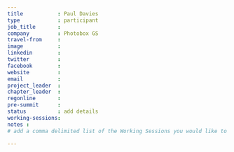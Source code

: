 ```yaml
---
title           : Paul Davies
type            : participant
job_title       :
company         : Photobox GS
travel-from     :
image           :
linkedin        :
twitter         :
facebook        :
website         :
email           :
project_leader  :
chapter_leader  :
regonline       :
pre-summit      :
status          : add details
working-sessions: 
notes :
# add a comma delimited list of the Working Sessions you would like to attend in the meta above (use the session's title) e.g. working-sessions: Security Playbooks Diagrams, Hackathon Daily Sessions

---
```


<!-- put more details about participant here -->

